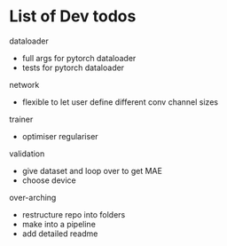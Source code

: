 # List of Dev todos

dataloader
- full args for pytorch dataloader
- tests for pytorch dataloader

network
- flexible to let user define different conv channel sizes

trainer
- optimiser regulariser

validation
- give dataset and loop over to get MAE
- choose device


over-arching
- restructure repo into folders
- make into a pipeline
- add detailed readme
